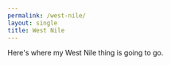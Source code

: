 ```yaml
---
permalink: /west-nile/
layout: single
title: West Nile
---
```


Here's where my West Nile thing is going to go.
